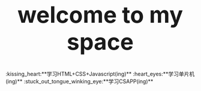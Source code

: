 <div align="center">
    <h1 style="font-size: 60px;">welcome to my space</h1>
</div>
:kissing_heart:**学习HTML+CSS+Javascript(ing)**  
:heart_eyes:**学习单片机(ing)**  
:stuck_out_tongue_winking_eye:**学习CSAPP(ing)**  
